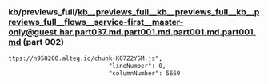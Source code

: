 ### kb/previews_full/kb__previews_full__kb__previews_full__kb__previews_full__flows__service-first__master-only@guest.har.part037.md.part001.md.part001.md.part001.md (part 002)

```md
ttps://n958200.alteg.io/chunk-KO722YSM.js",
                            "lineNumber": 0,
                            "columnNumber": 5669
                
```

```
